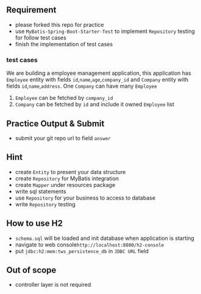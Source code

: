 ## Requirement

- please forked this repo for practice
- use `MyBatis-Spring-Boot-Starter-Test` to implement `Repository` testing for follow test cases
- finish the implementation of test cases 

### test cases

We are building a employee management application, this application has `Employee` entity with fields `id`,`name`,`age`,`company_id` and `Company` entity with fields `id`,`name`,`address`. One `Company` can have many `Employee`

1. `Employee` can be fetched by `company_id`
2. `Company` can be fetched by `id` and include it owned `Employee` list 

##  Practice Output & Submit

- submit your git repo url to field `answer`

## Hint

- create `Entity` to present your data structure
- create `Repository` for MyBatis integration 
- create `Mapper` under resources package 
- write sql statements 
- use `Repository` for your business to access to database
- write `Repository` testing 

## How to use H2

- `schema.sql` will be loaded and init database when application is starting
- navigate to web console`http://localhost:8080/h2-console`
- put `jdbc:h2:mem:tws_persistence_db` in `JDBC URL` field

## Out of scope

- controller layer is not required
